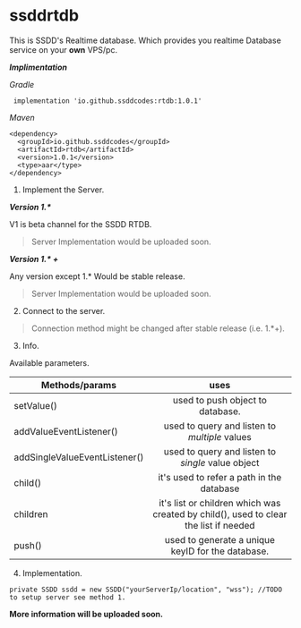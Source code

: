 # ssddrtdb
This is SSDD's Realtime database. Which provides you realtime Database service on your **own** VPS/pc.

___Implimentation___

*Gradle*

```
 implementation 'io.github.ssddcodes:rtdb:1.0.1'
```

*Maven*

```
<dependency>
  <groupId>io.github.ssddcodes</groupId>
  <artifactId>rtdb</artifactId>
  <version>1.0.1</version>
  <type>aar</type>
</dependency>
```

1. Implement the Server.

___Version 1.*___

V1 is beta channel for the SSDD RTDB.
> Server Implementation would be uploaded soon.

___Version 1.* +___

Any version except 1.* Would be stable release.

> Server Implementation would be uploaded soon.

2. Connect to the server.

> Connection method might be changed after stable release (i.e. 1.*+).

3. Info.

Available parameters.

| **Methods/params** | **uses** |
| ------------------ | :------: |
| setValue()   | used to push object to database. |
| addValueEventListener() |  used to query and listen to *multiple* values |
| addSingleValueEventListener() | used to query and listen to *single* value object |
| child() | it's used to refer a path in the database |
| children | it's list or children which was created by child(), used to clear the list if needed |
| push() | used to generate a unique keyID for the database. |

4. Implementation.
```
private SSDD ssdd = new SSDD("yourServerIp/location", "wss"); //TODO to setup server see method 1.
```
**More information will be uploaded soon.**

